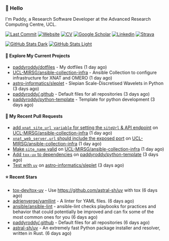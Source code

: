 ### 👋 Hello

I'm Paddy, a Research Software Developer at the Advanced Research Computing
Centre, UCL.

[![Last Commit](https://img.shields.io/github/last-commit/paddyroddy/paddyroddy/main?label=updated)](https://github.com/paddyroddy)
[![Website](https://img.shields.io/badge/GitHub%20Pages-222?logo=githubpages&logoColor=fff&style=for-the-badge&style=flat)](https://paddyroddy.github.io)
[![CV](https://img.shields.io/badge/CV-PDF-pink.svg)](https://paddyroddy.github.io/cv)
[![Google Scholar](https://img.shields.io/badge/Google%20Scholar-4285F4?logo=googlescholar&logoColor=fff&style=for-the-badge&style=flat)](https://scholar.google.com/citations?user=OFigHUwAAAAJ)
[![Linkedin](https://img.shields.io/badge/LinkedIn-0A66C2?logo=linkedin&logoColor=fff&style=for-the-badge&style=flat)](https://www.linkedin.com/in/patrickjamesroddy)
[![Strava](https://img.shields.io/badge/Strava-FC4C02?style=for-the-badge&logo=strava&logoColor=white&style=flat)](https://www.strava.com/athletes/patrick_roddy)

[![GitHub Stats Dark](https://github-readme-stats-paddyroddy.vercel.app/api?username=paddyroddy&disable_animations=true&hide_border=true&hide_title=true&include_all_commits=true&rank_icon=github&show=prs_merged,reviews&show_icons=true&theme=tokyonight)](https://github.com/paddyroddy/paddyroddy#gh-dark-mode-only)
[![GitHub Stats Light](https://github-readme-stats-paddyroddy.vercel.app/api?username=paddyroddy&disable_animations=true&hide_border=true&hide_title=true&include_all_commits=true&rank_icon=github&show=prs_merged,reviews&show_icons=true&theme=default)](https://github.com/paddyroddy/paddyroddy#gh-light-mode-only)

#### 👷 Explore My Current Projects

- [paddyroddy/dotfiles](https://github.com/paddyroddy/dotfiles) - My dotfiles
  (1 day ago)
- [UCL-MIRSG/ansible-collection-infra](https://github.com/UCL-MIRSG/ansible-collection-infra) - Ansible Collection to configure infrastructure for XNAT and OMERO
  (1 day ago)
- [astro-informatics/sleplet](https://github.com/astro-informatics/sleplet) - Slepian Scale-Discretised Wavelets in Python
  (3 days ago)
- [paddyroddy/.github](https://github.com/paddyroddy/.github) - Default files for all repositories
  (3 days ago)
- [paddyroddy/python-template](https://github.com/paddyroddy/python-template) - Template for python development
  (3 days ago)

#### 🔨 My Recent Pull Requests

- [add `xnat_site_url variable` for setting the `siteUrl` &amp; API endpoint](https://github.com/UCL-MIRSG/ansible-collection-infra/pull/79) on [UCL-MIRSG/ansible-collection-infra](https://github.com/UCL-MIRSG/ansible-collection-infra)
  (1 day ago)
- [`xnat_web_server.url` should include the exposed port](https://github.com/UCL-MIRSG/ansible-collection-infra/pull/78) on [UCL-MIRSG/ansible-collection-infra](https://github.com/UCL-MIRSG/ansible-collection-infra)
  (1 day ago)
- [Make `site_name` valid](https://github.com/UCL-MIRSG/ansible-collection-infra/pull/77) on [UCL-MIRSG/ansible-collection-infra](https://github.com/UCL-MIRSG/ansible-collection-infra)
  (1 day ago)
- [Add `tox-uv` to dependencies](https://github.com/paddyroddy/python-template/pull/150) on [paddyroddy/python-template](https://github.com/paddyroddy/python-template)
  (3 days ago)
- [Test with `uv`](https://github.com/astro-informatics/sleplet/pull/356) on [astro-informatics/sleplet](https://github.com/astro-informatics/sleplet)
  (3 days ago)

#### ⭐ Recent Stars

- [tox-dev/tox-uv](https://github.com/tox-dev/tox-uv) - Use https://github.com/astral-sh/uv with tox
  (6 days ago)
- [adrienverge/yamllint](https://github.com/adrienverge/yamllint) - A linter for YAML files.
  (6 days ago)
- [ansible/ansible-lint](https://github.com/ansible/ansible-lint) - ansible-lint checks playbooks for practices and behavior that could potentially be improved and can fix some of the most common ones for you
  (6 days ago)
- [paddyroddy/.github](https://github.com/paddyroddy/.github) - Default files for all repositories
  (6 days ago)
- [astral-sh/uv](https://github.com/astral-sh/uv) - An extremely fast Python package installer and resolver, written in Rust.
  (6 days ago)
